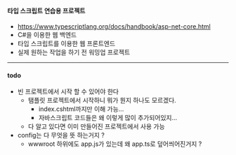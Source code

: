 #### 타입 스크립트 연습용 프로젝트
 * https://www.typescriptlang.org/docs/handbook/asp-net-core.html
 * C#을 이용한 웹 백엔드
 * 타입 스크립트를 이용한 웹 프론트엔드
 * 실제 원하는 작업을 하기 전 워밍업 프로젝트


---

#### todo

* 빈 프로젝트에서 시작 할 수 있어야 한다
  * 탬플릿 프로젝트에서 시작하니 뭐가 뭔지 하나도 모르겠다.
    * index.cshtml까지만 이해 가능...
    * 자바스크립트 코드들은 왜 이렇게 많이 추가되어있지...  
  * 다 알고 있다면 이미 만들어진 프로젝트에서 사용 가능
* config는 다 무엇을 뜻 하는거지 ?
  * wwwroot 하위에도 app.js가 있는데 왜 app.ts로 덮어씌어진거지 ?    
